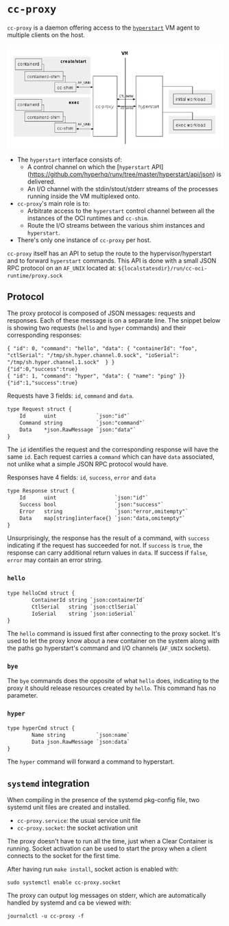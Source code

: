 # `cc-proxy`

`cc-proxy` is a daemon offering access to the
[`hyperstart`](https://github.com/hyperhq/hyperstart) VM agent to multiple
clients on the host.

![High-level Architecture Diagram](../documentation/high-level-overview.png)

- The `hyperstart` interface consists of:
    - A control channel on which the [`hyperstart` API]
      (https://github.com/hyperhq/runv/tree/master/hyperstart/api/json) is
      delivered.
    - An I/O channel with the stdin/stout/stderr streams of the processes
      running inside the VM multiplexed onto.
- `cc-proxy`'s main role is to:
    - Arbitrate access to the `hyperstart` control channel between all the
      instances of the OCI runtimes and `cc-shim`.
    - Route the I/O streams between the various shim instances and `hyperstart`.
- There's only one instance of `cc-proxy` per host.
 

`cc-proxy` itself has an API to setup the route to the hypervisor/hyperstart
and to forward `hyperstart` commands. This API is done with a small JSON RPC
protocol on an `AF_UNIX` located at: `${localstatesdir}/run/cc-oci-runtime/proxy.sock`

## Protocol

The proxy protocol is composed of JSON messages: requests and responses. Each
of these message is on a separate line. The snippet below is showing two
requests (`hello` and `hyper` commands) and their corresponding responses:

```
{ "id": 0, "command": "hello", "data": { "containerId": "foo", "ctlSerial": "/tmp/sh.hyper.channel.0.sock", "ioSerial": "/tmp/sh.hyper.channel.1.sock"  } }
{"id":0,"success":true}
{ "id": 1, "command": "hyper", "data": { "name": "ping" }}
{"id":1,"success":true}
```

Requests have 3 fields: `id`, `command` and `data`.

```
type Request struct {
	Id      uint             `json:"id"`
	Command string           `json:"command"`
	Data    *json.RawMessage `json:"data"`
}
```

The `id` identifies the request and the corresponding response will have the
same `id`. Each request carries a `command` which can have `data` associated,
not unlike what a simple JSON RPC protocol would have.

Responses have 4 fields: `id`, `success`, `error` and `data`

```
type Response struct {
	Id      uint                   `json:"id"`
	Success bool                   `json:"success"`
	Error   string                 `json:"error,omitempty"`
	Data    map[string]interface{} `json:"data,omitempty"`
}
```

Unsurprisingly, the response has the result of a command, with `success`
indicating if the request has succeeded for not. If `success` is `true`, the
response can carry additional return values in `data`. If success if `false`,
`error` may contain an error string.

### `hello`

```
type helloCmd struct {
        ContainerId string `json:containerId`
        CtlSerial   string `json:ctlSerial`
        IoSerial    string `json:ioSerial`
}
```

The `hello` command is issued first after connecting to the proxy socket.  It's
used to let the proxy know about a new container on the system along with the
paths go hyperstart's command and I/O channels (`AF_UNIX` sockets).

### `bye`

The `bye` commands does the opposite of what `hello` does, indicating to the
proxy it should release resources created by `hello`. This command has no
parameter.

### `hyper`

```
type hyperCmd struct {
        Name string          `json:name`
        Data json.RawMessage `json:data`
}
```

The `hyper` command will forward a command to hyperstart.

## `systemd` integration

When compiling in the presence of the systemd pkg-config file, two systemd unit
files are created and installed.

  - `cc-proxy.service`: the usual service unit file
  - `cc-proxy.socket`: the socket activation unit

The proxy doesn't have to run all the time, just when a Clear Container is
running. Socket activation can be used to start the proxy when a client
connects to the socket for the first time.

After having run `make install`, socket action is enabled with:

```
sudo systemctl enable cc-proxy.socket
```

The proxy can output log messages on stderr, which are automatically
handled by systemd and ca be viewed with:

```
journalctl -u cc-proxy -f
```
